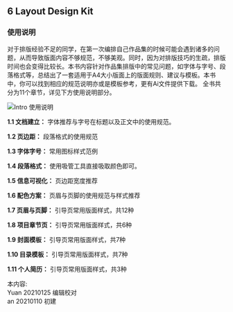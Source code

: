 ## 6 Layout Design Kit

### 使用说明

对于排版经验不足的同学，在第一次编排自己作品集的时候可能会遇到诸多的问题，从而导致版面内容不够规范，不够美观。同时，因为对排版技巧的生疏，排版时间也会变得比较长。本书内容针对作品集排版中的常见问题，如字体与字号、段落格式等，总结出了一套适用于A4大小版面上的版面规则、建议与模板。本书中，你可以找到相应的规范说明亦或是模板参考，更有Ai文件提供下载。 全书共分为11个章节，详见下方使用说明部分。

![Intro 使用说明](http://kitpic.makebi.net/2021/lk_01.jpg)


**1.1 文档建立：**
字体推荐与字号在标题以及正文中的使用规范。

**1.2 页边距：**
段落格式的使用规范

**1.3 字体字号：**
常用图标样式范例

**1.4 段落格式：**
使用吸管工具直接吸取颜色即可。

**1.5 信息可视化：**
页边距宽度推荐

**1.6 配色方案：**
页眉与页脚的使用规范与样式推荐

**1.7 页眉与页脚：**
引导页常用版面样式，共12种

**1.8 项目章节页：**
引导页常用版面样式，共6种

**1.9 封面模板：**
引导页常用版面样式，共7种

**1.10 目录模板：**
引导页常用版面样式，共7种

**1.11 个人简历：**
引导页常用版面样式，共3种

本内容:  
Yuan 20210125 编辑校对  
an 20210110 初建
